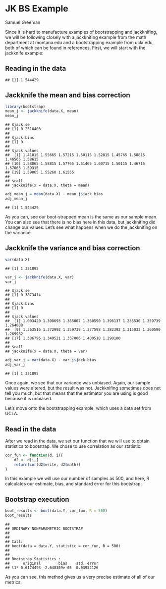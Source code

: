 JK BS Example
================
Samuel Greeman

Since it is hard to manufacture examples of bootstrapping and
jackknifing, we will be following closely with a jackknifing example
from the math department at montana.edu and a bootstrapping example from
ucla.edu, both of which can be found in references. First, we will start
with the jackknife example:

## Reading in the data

    ## [1] 1.544429

## Jackknife the mean and bias correction

``` r
library(bootstrap)
mean_j <- jackknife(data.X, mean)
mean_j
```

    ## $jack.se
    ## [1] 0.2518403
    ## 
    ## $jack.bias
    ## [1] 0
    ## 
    ## $jack.values
    ##  [1] 1.41015 1.55665 1.57215 1.50115 1.52815 1.45765 1.58815 1.46565 1.58615
    ## [10] 1.58065 1.58815 1.57765 1.51465 1.60715 1.50115 1.46715 1.57065 1.59315
    ## [19] 1.59865 1.55260 1.61555
    ## 
    ## $call
    ## jackknife(x = data.X, theta = mean)

``` r
adj_mean_j = mean(data.X) - mean_j$jack.bias
adj_mean_j
```

    ## [1] 1.544429

As you can, see our boot-strapped mean is the same as our sample mean.
You can also see that there is no bias here in this data, but
jackknifing did change our values. Let’s see what happens when we do the
jackknifing on the variance.

## Jackknife the variance and bias correction

``` r
var(data.X)
```

    ## [1] 1.331895

``` r
var_j <- jackknife(data.X, var)
var_j
```

    ## $jack.se
    ## [1] 0.3873414
    ## 
    ## $jack.bias
    ## [1] 0
    ## 
    ## $jack.values
    ##  [1] 1.003420 1.398693 1.385007 1.360590 1.396137 1.235530 1.359739 1.264808
    ##  [9] 1.363516 1.372992 1.359739 1.377598 1.382392 1.315033 1.360590 1.269982
    ## [17] 1.386796 1.349521 1.337006 1.400518 1.290180
    ## 
    ## $call
    ## jackknife(x = data.X, theta = var)

``` r
adj_var_j = var(data.X) - var_j$jack.bias
adj_var_j
```

    ## [1] 1.331895

Once again, we see that our variance was unbiased. Again, our sample
values were altered, but the result was not. Jackknifing sometimes does
not tell you much, but that means that the estimator you are using is
good because it is unbiased.

Let’s move onto the bootstrapping example, which uses a data set from
UCLA.

## Read in the data

After we read in the data, we set our function that we will use to
obtain statistics to bootstrap. We chose to use correlation as our
statistic:

``` r
cor_fun <- function(d, i){
    d2 <- d[i,]
    return(cor(d2$write, d2$math))
}
```

In this example we will use our number of samples as 500, and here, R
calculates our estimate, bias, and standard error for this bootstrap:

## Bootstrap execution

``` r
boot_results <- boot(data.Y, cor_fun, R = 500)
boot_results
```

    ## 
    ## ORDINARY NONPARAMETRIC BOOTSTRAP
    ## 
    ## 
    ## Call:
    ## boot(data = data.Y, statistic = cor_fun, R = 500)
    ## 
    ## 
    ## Bootstrap Statistics :
    ##      original        bias    std. error
    ## t1* 0.6174493 -2.648309e-05  0.03952126

As you can see, this method gives us a very precise estimate of all of
our metrics.
